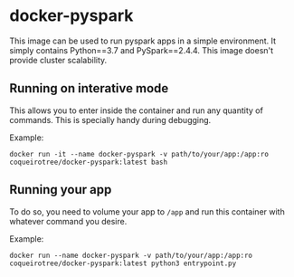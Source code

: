 # docker-pyspark

This image can be used to run pyspark apps in a simple environment. It simply contains Python==3.7 and PySpark==2.4.4. This image doesn't provide cluster scalability.

## Running on interative mode
This allows you to enter inside the container and run any quantity of commands. This is specially handy during debugging.

Example:
```
docker run -it --name docker-pyspark -v path/to/your/app:/app:ro coqueirotree/docker-pyspark:latest bash
```

## Running your app
To do so, you need to volume your app to `/app` and run this container with whatever command you desire.


Example:
```
docker run --name docker-pyspark -v path/to/your/app:/app:ro coqueirotree/docker-pyspark:latest python3 entrypoint.py
```